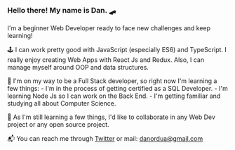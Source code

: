 ### Hello there! My name is Dan. 🛹
I'm a beginner Web Developer ready to face new challenges and keep learning!

🕹   I can work pretty good with JavaScript (especially ES6) and TypeScript. I really enjoy creating Web Apps with React Js and Redux.
    Also, I can manage myself around OOP and data structures.
 
🌱   I'm on my way to be a Full Stack developer, so right now I'm learning a few things: 
    - I'm in the process of getting certified as a SQL Developer.
    - I'm learning Node Js so I can work on the Back End.
    - I'm getting familiar and studying all about Computer Science.

🔎   As I'm still learning a few things, I'd like to collaborate in any Web Dev project or any open source project.

📬   You can reach me through [Twitter](https://twitter.com/daniel_ordua) or mail: danordua@gmail.com

